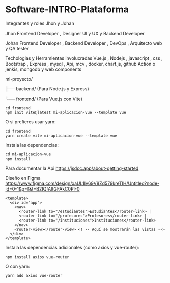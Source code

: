 # Software-INTRO-Plataforma
Integrantes y roles
Jhon y Johan

Jhon 
Frontend Developer , Designer UI y UX y Backend Developer

Johan
Frontend Developer , Backend Developer , DevOps ,  Arquitecto web y QA tester 

Techologias y Herramientas involucradas
Vue.js , Nodejs , javascript , css , Bootstrap , Express , mysql , Api,  mcv , docker, chart.js, github Action o jenkis, mongodb y web components 

mi-proyecto/

├── backend/  (Para Node.js y Express)

└── frontend/ (Para Vue.js con Vite)
```
cd frontend
npm init vite@latest mi-aplicacion-vue --template vue
```
O si prefieres usar yarn:
```
cd frontend
yarn create vite mi-aplicacion-vue --template vue
```
Instala las dependencias:
```
cd mi-aplicacion-vue
npm install
```
Para documentar la Api
https://jsdoc.app/about-getting-started

Diseño en Figma
https://www.figma.com/design/xaUL1Iy69V8Zd579kreTIH/Untitled?node-id=0-1&p=f&t=B2IQfAltGFAkC0PI-0

```
<template>
  <div id="app">
    <nav>
      <router-link to="/estudiantes">Estudiantes</router-link> |
      <router-link to="/profesores">Profesores</router-link> |
      <router-link to="/instituciones">Instituciones</router-link>
    </nav>
    <router-view></router-view> <! -- Aquí se mostrarán las vistas -->
  </div>
</template>
```


Instala las dependencias adicionales (como axios y vue-router):
```
npm install axios vue-router
```
O con yarn:
```
yarn add axios vue-router
```
